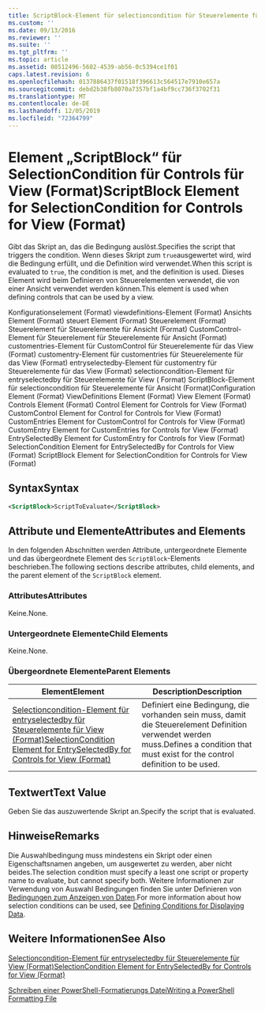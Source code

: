 ```yaml
---
title: ScriptBlock-Element für selectioncondition für Steuerelemente für Ansicht (Format) | Microsoft-Dokumentation
ms.custom: ''
ms.date: 09/13/2016
ms.reviewer: ''
ms.suite: ''
ms.tgt_pltfrm: ''
ms.topic: article
ms.assetid: 08512496-5682-4539-ab56-0c5394ce1f01
caps.latest.revision: 6
ms.openlocfilehash: 0137886437f01518f396613c564517e7910e657a
ms.sourcegitcommit: debd2b38fb8070a7357bf1a4bf9cc736f3702f31
ms.translationtype: MT
ms.contentlocale: de-DE
ms.lasthandoff: 12/05/2019
ms.locfileid: "72364799"
---
```

# <a name="scriptblock-element-for-selectioncondition-for-controls-for-view-format"></a><span data-ttu-id="d0feb-102">Element „ScriptBlock“ für SelectionCondition für Controls für View (Format)</span><span class="sxs-lookup"><span data-stu-id="d0feb-102">ScriptBlock Element for SelectionCondition for Controls for View (Format)</span></span>

<span data-ttu-id="d0feb-103">Gibt das Skript an, das die Bedingung auslöst.</span><span class="sxs-lookup"><span data-stu-id="d0feb-103">Specifies the script that triggers the condition.</span></span> <span data-ttu-id="d0feb-104">Wenn dieses Skript zum `true`ausgewertet wird, wird die Bedingung erfüllt, und die Definition wird verwendet.</span><span class="sxs-lookup"><span data-stu-id="d0feb-104">When this script is evaluated to `true`, the condition is met, and the definition is used.</span></span> <span data-ttu-id="d0feb-105">Dieses Element wird beim Definieren von Steuerelementen verwendet, die von einer Ansicht verwendet werden können.</span><span class="sxs-lookup"><span data-stu-id="d0feb-105">This element is used when defining controls that can be used by a view.</span></span>

<span data-ttu-id="d0feb-106">Konfigurationselement (Format) viewdefinitions-Element (Format) Ansichts Element (Format) steuert Element (Format) Steuerelement (Format) Steuerelement für Steuerelemente für Ansicht (Format) CustomControl-Element für Steuerelement für Steuerelemente für Ansicht (Format) customentries-Element für CustomControl für Steuerelemente für das View (Format) customentry-Element für customentries für Steuerelemente für das View (Format) entryselectedby-Element für customentry für Steuerelemente für das View (Format) selectioncondition-Element für entryselectedby für Steuerelemente für View ( Format) ScriptBlock-Element für selectioncondition für Steuerelemente für Ansicht (Format)</span><span class="sxs-lookup"><span data-stu-id="d0feb-106">Configuration Element (Format) ViewDefinitions Element (Format) View Element (Format) Controls Element (Format) Control Element for Controls for View (Format) CustomControl Element for Control for Controls for View (Format) CustomEntries Element for CustomControl for Controls for View (Format) CustomEntry Element for CustomEntries for Controls for View (Format) EntrySelectedBy Element for CustomEntry for Controls for View (Format) SelectionCondition Element for EntrySelectedBy for Controls for View (Format) ScriptBlock Element for SelectionCondition for Controls for View (Format)</span></span>

## <a name="syntax"></a><span data-ttu-id="d0feb-107">Syntax</span><span class="sxs-lookup"><span data-stu-id="d0feb-107">Syntax</span></span>

```xml
<ScriptBlock>ScriptToEvaluate</ScriptBlock>
```

## <a name="attributes-and-elements"></a><span data-ttu-id="d0feb-108">Attribute und Elemente</span><span class="sxs-lookup"><span data-stu-id="d0feb-108">Attributes and Elements</span></span>

<span data-ttu-id="d0feb-109">In den folgenden Abschnitten werden Attribute, untergeordnete Elemente und das übergeordnete Element des `ScriptBlock`-Elements beschrieben.</span><span class="sxs-lookup"><span data-stu-id="d0feb-109">The following sections describe attributes, child elements, and the parent element of the `ScriptBlock` element.</span></span>

### <a name="attributes"></a><span data-ttu-id="d0feb-110">Attributes</span><span class="sxs-lookup"><span data-stu-id="d0feb-110">Attributes</span></span>

<span data-ttu-id="d0feb-111">Keine.</span><span class="sxs-lookup"><span data-stu-id="d0feb-111">None.</span></span>

### <a name="child-elements"></a><span data-ttu-id="d0feb-112">Untergeordnete Elemente</span><span class="sxs-lookup"><span data-stu-id="d0feb-112">Child Elements</span></span>

<span data-ttu-id="d0feb-113">Keine.</span><span class="sxs-lookup"><span data-stu-id="d0feb-113">None.</span></span>

### <a name="parent-elements"></a><span data-ttu-id="d0feb-114">Übergeordnete Elemente</span><span class="sxs-lookup"><span data-stu-id="d0feb-114">Parent Elements</span></span>

|<span data-ttu-id="d0feb-115">Element</span><span class="sxs-lookup"><span data-stu-id="d0feb-115">Element</span></span>|<span data-ttu-id="d0feb-116">Description</span><span class="sxs-lookup"><span data-stu-id="d0feb-116">Description</span></span>|
|-------------|-----------------|
|[<span data-ttu-id="d0feb-117">Selectioncondition-Element für entryselectedby für Steuerelemente für View (Format)</span><span class="sxs-lookup"><span data-stu-id="d0feb-117">SelectionCondition Element for EntrySelectedBy for Controls for View (Format)</span></span>](./selectioncondition-element-for-entryselectedby-for-controls-for-view-format.md)|<span data-ttu-id="d0feb-118">Definiert eine Bedingung, die vorhanden sein muss, damit die Steuerelement Definition verwendet werden muss.</span><span class="sxs-lookup"><span data-stu-id="d0feb-118">Defines a condition that must exist for the control definition to be used.</span></span>|

## <a name="text-value"></a><span data-ttu-id="d0feb-119">Textwert</span><span class="sxs-lookup"><span data-stu-id="d0feb-119">Text Value</span></span>

<span data-ttu-id="d0feb-120">Geben Sie das auszuwertende Skript an.</span><span class="sxs-lookup"><span data-stu-id="d0feb-120">Specify the script that is evaluated.</span></span>

## <a name="remarks"></a><span data-ttu-id="d0feb-121">Hinweise</span><span class="sxs-lookup"><span data-stu-id="d0feb-121">Remarks</span></span>

<span data-ttu-id="d0feb-122">Die Auswahlbedingung muss mindestens ein Skript oder einen Eigenschaftsnamen angeben, um ausgewertet zu werden, aber nicht beides.</span><span class="sxs-lookup"><span data-stu-id="d0feb-122">The selection condition must specify a least one script or property name to evaluate, but cannot specify both.</span></span> <span data-ttu-id="d0feb-123">Weitere Informationen zur Verwendung von Auswahl Bedingungen finden Sie unter Definieren von [Bedingungen zum Anzeigen von Daten](./defining-conditions-for-displaying-data.md).</span><span class="sxs-lookup"><span data-stu-id="d0feb-123">For more information about how selection conditions can be used, see [Defining Conditions for Displaying Data](./defining-conditions-for-displaying-data.md).</span></span>

## <a name="see-also"></a><span data-ttu-id="d0feb-124">Weitere Informationen</span><span class="sxs-lookup"><span data-stu-id="d0feb-124">See Also</span></span>

[<span data-ttu-id="d0feb-125">Selectioncondition-Element für entryselectedby für Steuerelemente für View (Format)</span><span class="sxs-lookup"><span data-stu-id="d0feb-125">SelectionCondition Element for EntrySelectedBy for Controls for View (Format)</span></span>](./selectioncondition-element-for-entryselectedby-for-controls-for-view-format.md)

[<span data-ttu-id="d0feb-126">Schreiben einer PowerShell-Formatierungs Datei</span><span class="sxs-lookup"><span data-stu-id="d0feb-126">Writing a PowerShell Formatting File</span></span>](./writing-a-powershell-formatting-file.md)
